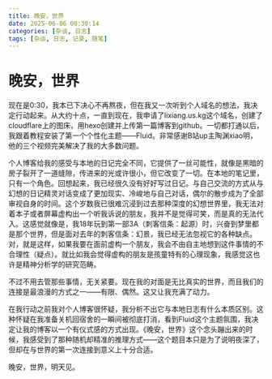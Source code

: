 ```yaml
---
title: 晚安，世界
date: 2025-06-06 00:30:14
categories: [杂谈, 日志]
tags: [杂谈, 日志, 记录, 随笔]
---
```


# 晚安，世界

现在是0:30，我本已下决心不再熬夜，但在我又一次听到个人域名的想法，我决定行动起来。从大约十点，一直到现在，我申请了lixiang.us.kg这个域名，创建了cloudflare上的图床，用hexo创建并上传第一篇博客到github。一切都打通以后，我跟着教程安装了第一个个性化主题——Fluid。非常感谢B站up主陶渊xiao明，他的三个视频完美解决了我的大多数问题。

个人博客给我的感受与本地的日记完全不同，它提供了一丝可能性，就像是黑暗的房子裂开了一道缝隙，传进来的光或许很小，但它改变了一切。在本地的笔记里，只有一个角色。回想起来，我已经很久没有好好写过日记。与自己交流的方式从与幻想的日记精灵对话变成了更加现实、冷峻地与自己对话，偶尔的散步成为了全部审视自身的时间。这个岁数我已很难沉浸到过去那种深度的幻想世界里，我无法对着本子或者屏幕虚构出一个听我诉说的朋友，我并不是觉得可笑，而是真的无法代入。这感觉就像是，我18年玩到第一部3A（刺客信条：起源）时，兴奋到梦里都是那个世界，但是面对去年的刺客信条：幻景，我已经无法忽视它的各种缺点。对，就是这样，如果我要在面前虚构一个朋友，我会不由自主地想到这件事情的不合理性（疑点）。就比如我会觉得虚构的朋友是孩童特有的心理现象，我感觉这也许是精神分析学的研究范畴。

不过不用去管那些事情，无关紧要。现在我的对面是无比真实的世界，而且我们的连接是最浪漫的方式之一——有限、偶然。这又让我充满了动力。

在我行动之前我对个人博客很怀疑，我分析不出它与本地日志有什么本质区别。这种怀疑在我准备关机回宿舍的一瞬间被彻底打消，看到Fluid这个主题氛围，我决定让我的博客以一个有仪式感的方式出现。《晚安，世界》这个念头蹦出来的时候，我感受到了那种随机却精准的推理方式——这个题目本只是为了说明夜深了，但却在与世界的第一次连接到意义上十分合适。

晚安，世界，明天见。